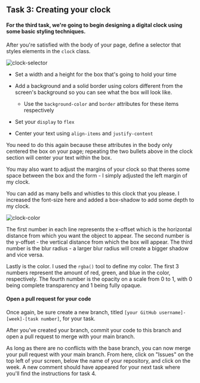 ## Task 3: Creating your clock

#### For the third task, we're going to begin designing a digital clock using some basic styling techniques.

After you're satisfied with the body of your page, define a selector that styles elements in the `clock` class.

![clock-selector](https://user-images.githubusercontent.com/32557138/106408305-39f9f600-640c-11eb-896d-f46a14259227.png)

- Set a width and a height for the box that's going to hold your time  
- Add a background and a solid border using colors different from the screen's background so you can see what the box will look like.
  - Use the `background-color` and `border` attributes for these items respectively

- Set your `display` to `flex` 
- Center your text using `align-items` and `justify-content` 

You need to do this again because these attributes in the body only centered the box on your page; repeating the two bullets above in the clock section will center your text within the box.

You may also want to adjust the margins of your clock so that theres some space between the box and the form - I simply adjusted the left margin of my clock.

You can add as many bells and whistles to this clock that you please.  I increased the font-size here and added a box-shadow to add some depth to my clock.

![clock-color](https://user-images.githubusercontent.com/32557138/106408362-4b430280-640c-11eb-9247-75e983d93da1.png)

The first number in each line represents the x-offset which is the horizontal distance from which you want the object to appear.  The second number is the y-offset - the vertical distance from which the box will appear.  The third number is the blur radius - a larger blur radius will create a bigger shadow and vice versa. 

Lastly is the color.  I used the `rgba()` tool to define my color.  The first 3 numbers represent the amount of red, green, and blue in the color, respectively. The fourth number is the opacity on a scale from 0 to 1, with 0 being complete transparency and 1 being fully opaque.

#### Open a pull request for your code

Once again, be sure create a new branch, titled `[your GitHub username]-[week]-[task number]`, for your task.  

After you've created your branch, commit your code to this branch and open a pull request to merge with your main branch.  

As long as there are no conflicts with the base branch, you can now merge your pull request with your main branch. From here, click on "Issues" on the top left of your screen, below the name of your repository, and click on the week. A new comment should have appeared for your next task where you'll find the instructions for task 4.
